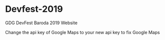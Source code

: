 # Devfest-2019
GDG DevFest Baroda 2019 Website

Change the api key of Google Maps to your new api key to fix Google Maps
